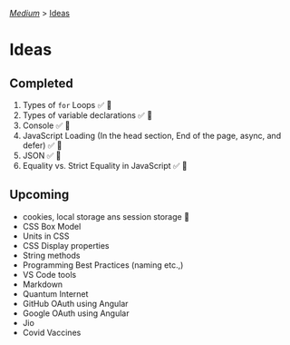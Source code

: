 _[Medium](./README.md)_ > [Ideas](./Ideas.md)

# **Ideas**

## **Completed**

1. Types of `for` Loops ✅ 📑
2. Types of variable declarations ✅ 📑
3. Console ✅ 📑
4. JavaScript Loading (In the head section, End of the page, async, and defer) ✅ 📑
5. JSON ✅ 📑
6. Equality vs. Strict Equality in JavaScript ✅ 📑

## **Upcoming**

- cookies, local storage ans session storage 📑
- CSS Box Model
- Units in CSS
- CSS Display properties
- String methods
- Programming Best Practices (naming etc.,)
- VS Code tools
- Markdown
- Quantum Internet
- GitHub OAuth using Angular
- Google OAuth using Angular
- Jio
- Covid Vaccines
